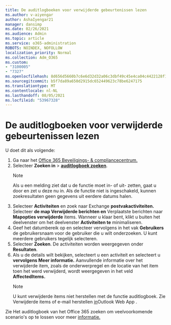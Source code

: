 ```yaml
---
title: De auditlogboeken voor verwijderde gebeurtenissen lezen
ms.author: v-aiyengar
author: AshaIyengar21
manager: dansimp
ms.date: 02/26/2021
ms.audience: Admin
ms.topic: article
ms.service: o365-administration
ROBOTS: NOINDEX, NOFOLLOW
localization_priority: Normal
ms.collection: Adm_O365
ms.custom:
- "3100005"
- "7327"
ms.openlocfilehash: 8d656d5660b7c6e6d32d32a06c3dbf49c45e4ca04c4422128f1c4ea62413afa1
ms.sourcegitcommit: b5f7da89a650d2915dc652449623c78be6247175
ms.translationtype: MT
ms.contentlocale: nl-NL
ms.lasthandoff: 08/05/2021
ms.locfileid: "53967328"
---
```

# <a name="read-the-audit-logs-for-deleted-events"></a>De auditlogboeken voor verwijderde gebeurtenissen lezen

U doet dit als volgende:

1. Ga naar het [Office 365 Beveiligings- & compliancecentrum.](https://go.microsoft.com/fwlink/p/?linkid=2077143)
1. Selecteer **Zoeken in**  >  [**auditlogboek zoeken**](https://go.microsoft.com/fwlink/?linkid=2103759).
    > [!NOTE]
    > Als u een melding ziet dat u de functie moet in- of uit- zetten, gaat u door en zet u deze nu in. Als de functie niet is ingeschakeld, kunnen zoekresultaten geen gegevens uit eerdere datums halen.
1. Selecteer **Activiteiten** en zoek naar Exchange **postvakactiviteiten.** Selecteer **de map Verwijderde berichten en** Verplaatste berichten naar **Mapopties verwijderde** items. Wanneer u klaar bent, klikt u buiten het deelvenster om het deelvenster **Activiteiten te** minimaliseren.
1. Geef het datumbereik op en selecteer vervolgens in het vak **Gebruikers** de gebruikersnaam voor de gebruiker die u wilt onderzoeken. U kunt meerdere gebruikers tegelijk selecteren.
1. Selecteer **Zoeken**. De activiteiten worden weergegeven onder **Resultaten**.
1. Als u de details wilt bekijken, selecteert u een activiteit en selecteert u **vervolgens Meer informatie.** Aanvullende informatie over het verwijderde item, zoals de onderwerpregel en de locatie van het item toen het werd verwijderd, wordt weergegeven in het veld **AffectedItems.**
    > [!NOTE]
    > U kunt verwijderde items niet herstellen met de functie auditlogboek. Zie Verwijderde items of e-mail herstellen [in](https://go.microsoft.com/fwlink/?linkid=2103759)Outlook Web App .

Zie Het auditlogboek van het Office 365 zoeken om veelvoorkomende scenario's op te lossen voor meer [informatie.](https://go.microsoft.com/fwlink/?linkid=2103944)
